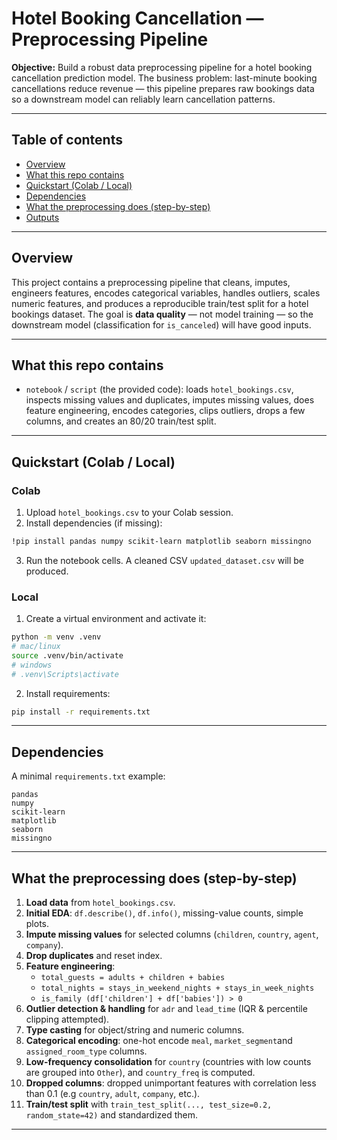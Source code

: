 # Hotel Booking Cancellation — Preprocessing Pipeline

**Objective:** Build a robust data preprocessing pipeline for a hotel booking cancellation prediction model. The business problem: last-minute booking cancellations reduce revenue — this pipeline prepares raw bookings data so a downstream model can reliably learn cancellation patterns.

---

## Table of contents

- [Overview](#overview)
- [What this repo contains](#what-this-repo-contains)
- [Quickstart (Colab / Local)](#quickstart-colab--local)
- [Dependencies](#dependencies)
- [What the preprocessing does (step-by-step)](#what-the-preprocessing-does-step-by-step)
- [Outputs](#outputs)
---

## Overview

This project contains a preprocessing pipeline that cleans, imputes, engineers features, encodes categorical variables, handles outliers, scales numeric features, and produces a reproducible train/test split for a hotel bookings dataset. The goal is **data quality** — not model training — so the downstream model (classification for `is_canceled`) will have good inputs.

---

## What this repo contains

- `notebook` / `script` (the provided code): loads `hotel_bookings.csv`, inspects missing values and duplicates, imputes missing values, does feature engineering, encodes categories, clips outliers, drops a few columns, and creates an 80/20 train/test split.

---

## Quickstart (Colab / Local)

### Colab

1. Upload `hotel_bookings.csv` to your Colab session.
2. Install dependencies (if missing):

```bash
!pip install pandas numpy scikit-learn matplotlib seaborn missingno
```

3. Run the notebook cells. A cleaned CSV `updated_dataset.csv` will be produced.

### Local

1. Create a virtual environment and activate it:

```bash
python -m venv .venv
# mac/linux
source .venv/bin/activate
# windows
# .venv\Scripts\activate
```

2. Install requirements:

```bash
pip install -r requirements.txt
```
---

## Dependencies

A minimal `requirements.txt` example:

```
pandas
numpy
scikit-learn
matplotlib
seaborn
missingno
```
---

## What the preprocessing does (step-by-step)

1. **Load data** from `hotel_bookings.csv`.
2. **Initial EDA**: `df.describe()`, `df.info()`, missing-value counts, simple plots.
3. **Impute missing values** for selected columns (`children`, `country`, `agent`, `company`).
4. **Drop duplicates** and reset index.
5. **Feature engineering**:
   - `total_guests = adults + children + babies`
   - `total_nights = stays_in_weekend_nights + stays_in_week_nights`
   - `is_family (df['children'] + df['babies']) > 0`
6. **Outlier detection & handling** for `adr` and `lead_time` (IQR & percentile clipping attempted).
7. **Type casting** for object/string and numeric columns.
8. **Categorical encoding**: one-hot encode `meal`, `market_segment`and `assigned_room_type` columns.
9. **Low-frequency consolidation** for `country` (countries with low counts are grouped into `Other`), and `country_freq` is computed.
10. **Dropped columns**: dropped unimportant features with correlation less than 0.1 (e.g `country`, `adult`, `company`, etc.).
11. **Train/test split** with `train_test_split(..., test_size=0.2, random_state=42)` and standardized them.
---
